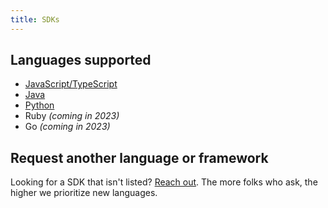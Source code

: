 ```yaml
---
title: SDKs
---
```


## Languages supported

- [JavaScript/TypeScript](../generators/code-generators.md#javascripttypescript)
- [Java](../generators/code-generators.md#java)
- [Python](../generators/code-generators.md#python)
- Ruby *(coming in 2023)*
- Go *(coming in 2023)*

## Request another language or framework

Looking for a SDK that isn't listed? [Reach out](mailto:hey@buildwithfern.com?subject=%5BRequest%5D%20SDK%20support&body=Hey%2C%20I'm%20looking%20to%20get%20SDKs%20for%20the%20following%20languages%2Fframeworks%3A). The more folks who ask, the higher we prioritize new languages.
